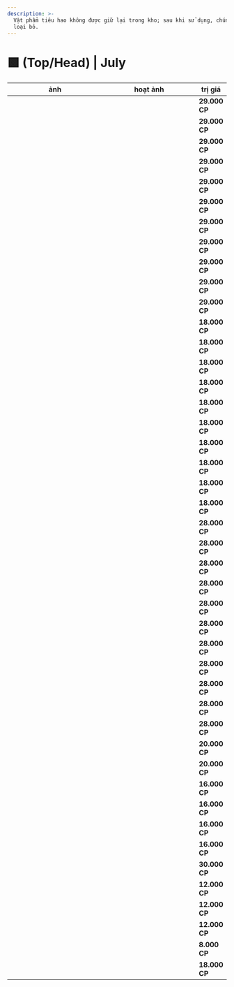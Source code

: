 ```yaml
---
description: >-
  Vật phẩm tiêu hao không được giữ lại trong kho; sau khi sử dụng, chúng sẽ bị
  loại bỏ.
---
```


# 🟩 (Top/Head) | July

<table><thead><tr><th width="255.6666259765625">ảnh</th><th width="246">hoạt ảnh</th><th>trị giá</th></tr></thead><tbody><tr><td><div><figure><img src="../../../../.gitbook/assets/image (17).png" alt=""><figcaption></figcaption></figure></div></td><td><div><figure><img src="../../../../.gitbook/assets/1.gif" alt=""><figcaption></figcaption></figure></div></td><td><strong>29.000 CP</strong></td></tr><tr><td><div><figure><img src="../../../../.gitbook/assets/image (1) (1) (1) (1).png" alt=""><figcaption></figcaption></figure></div></td><td><div><figure><img src="../../../../.gitbook/assets/2.gif" alt=""><figcaption></figcaption></figure></div></td><td><strong>29.000 CP</strong></td></tr><tr><td><div><figure><img src="../../../../.gitbook/assets/image (2) (1) (1) (1).png" alt=""><figcaption></figcaption></figure></div></td><td><div><figure><img src="../../../../.gitbook/assets/3.gif" alt=""><figcaption></figcaption></figure></div></td><td><strong>29.000 CP</strong></td></tr><tr><td><div><figure><img src="../../../../.gitbook/assets/image (3) (1).png" alt=""><figcaption></figcaption></figure></div></td><td><div><figure><img src="../../../../.gitbook/assets/4.gif" alt=""><figcaption></figcaption></figure></div></td><td><strong>29.000 CP</strong></td></tr><tr><td><div><figure><img src="../../../../.gitbook/assets/image (4) (1).png" alt=""><figcaption></figcaption></figure></div></td><td><div><figure><img src="../../../../.gitbook/assets/5.gif" alt=""><figcaption></figcaption></figure></div></td><td><strong>29.000 CP</strong></td></tr><tr><td><div><figure><img src="../../../../.gitbook/assets/image (5) (1).png" alt=""><figcaption></figcaption></figure></div></td><td><div><figure><img src="../../../../.gitbook/assets/6.gif" alt=""><figcaption></figcaption></figure></div></td><td><strong>29.000 CP</strong></td></tr><tr><td><div><figure><img src="../../../../.gitbook/assets/image (6) (1).png" alt=""><figcaption></figcaption></figure></div></td><td><div><figure><img src="../../../../.gitbook/assets/7.gif" alt=""><figcaption></figcaption></figure></div></td><td><strong>29.000 CP</strong></td></tr><tr><td><div><figure><img src="../../../../.gitbook/assets/image (7) (1).png" alt=""><figcaption></figcaption></figure></div></td><td><div><figure><img src="../../../../.gitbook/assets/8.gif" alt=""><figcaption></figcaption></figure></div></td><td><strong>29.000 CP</strong></td></tr><tr><td><div><figure><img src="../../../../.gitbook/assets/image (8) (1).png" alt=""><figcaption></figcaption></figure></div></td><td><div><figure><img src="../../../../.gitbook/assets/9.gif" alt=""><figcaption></figcaption></figure></div></td><td><strong>29.000 CP</strong></td></tr><tr><td><div><figure><img src="../../../../.gitbook/assets/image (9) (1).png" alt=""><figcaption></figcaption></figure></div></td><td><div><figure><img src="../../../../.gitbook/assets/10.gif" alt=""><figcaption></figcaption></figure></div></td><td><strong>29.000 CP</strong></td></tr><tr><td><div><figure><img src="../../../../.gitbook/assets/image (10) (1).png" alt=""><figcaption></figcaption></figure></div></td><td><div><figure><img src="../../../../.gitbook/assets/11.gif" alt=""><figcaption></figcaption></figure></div></td><td><strong>29.000 CP</strong></td></tr><tr><td><div><figure><img src="../../../../.gitbook/assets/image (11) (1).png" alt=""><figcaption></figcaption></figure></div></td><td><div><figure><img src="../../../../.gitbook/assets/12.gif" alt=""><figcaption></figcaption></figure></div></td><td><strong>18.000 CP</strong></td></tr><tr><td><div><figure><img src="../../../../.gitbook/assets/image (12) (1).png" alt=""><figcaption></figcaption></figure></div></td><td><div><figure><img src="../../../../.gitbook/assets/13.gif" alt=""><figcaption></figcaption></figure></div></td><td><strong>18.000 CP</strong></td></tr><tr><td><div><figure><img src="../../../../.gitbook/assets/image (13) (1).png" alt=""><figcaption></figcaption></figure></div></td><td><div><figure><img src="../../../../.gitbook/assets/14.gif" alt=""><figcaption></figcaption></figure></div></td><td><strong>18.000 CP</strong></td></tr><tr><td><div><figure><img src="../../../../.gitbook/assets/image (14) (1).png" alt=""><figcaption></figcaption></figure></div></td><td><div><figure><img src="../../../../.gitbook/assets/15.gif" alt=""><figcaption></figcaption></figure></div></td><td><strong>18.000 CP</strong></td></tr><tr><td><div><figure><img src="../../../../.gitbook/assets/image (15) (1).png" alt=""><figcaption></figcaption></figure></div></td><td><div><figure><img src="../../../../.gitbook/assets/16.gif" alt=""><figcaption></figcaption></figure></div></td><td><strong>18.000 CP</strong></td></tr><tr><td><div><figure><img src="../../../../.gitbook/assets/image (16) (1).png" alt=""><figcaption></figcaption></figure></div></td><td><div><figure><img src="../../../../.gitbook/assets/17.gif" alt=""><figcaption></figcaption></figure></div></td><td><strong>18.000 CP</strong></td></tr><tr><td><div><figure><img src="../../../../.gitbook/assets/image (17) (1).png" alt=""><figcaption></figcaption></figure></div></td><td><div><figure><img src="../../../../.gitbook/assets/18.gif" alt=""><figcaption></figcaption></figure></div></td><td><strong>18.000 CP</strong></td></tr><tr><td><div><figure><img src="../../../../.gitbook/assets/image (18).png" alt=""><figcaption></figcaption></figure></div></td><td><div><figure><img src="../../../../.gitbook/assets/19.gif" alt=""><figcaption></figcaption></figure></div></td><td><strong>18.000 CP</strong></td></tr><tr><td><div><figure><img src="../../../../.gitbook/assets/image (19).png" alt=""><figcaption></figcaption></figure></div></td><td><div><figure><img src="../../../../.gitbook/assets/20.gif" alt=""><figcaption></figcaption></figure></div></td><td><strong>18.000 CP</strong></td></tr><tr><td><div><figure><img src="../../../../.gitbook/assets/image (20).png" alt=""><figcaption></figcaption></figure></div></td><td><div><figure><img src="../../../../.gitbook/assets/21.gif" alt=""><figcaption></figcaption></figure></div></td><td><strong>18.000 CP</strong></td></tr><tr><td><div><figure><img src="../../../../.gitbook/assets/image (21).png" alt=""><figcaption></figcaption></figure></div></td><td><div><figure><img src="../../../../.gitbook/assets/22.gif" alt=""><figcaption></figcaption></figure></div></td><td><strong>28.000 CP</strong></td></tr><tr><td><div><figure><img src="../../../../.gitbook/assets/image (22).png" alt=""><figcaption></figcaption></figure></div></td><td><div><figure><img src="../../../../.gitbook/assets/23.gif" alt=""><figcaption></figcaption></figure></div></td><td><strong>28.000 CP</strong></td></tr><tr><td><div><figure><img src="../../../../.gitbook/assets/image (23).png" alt=""><figcaption></figcaption></figure></div></td><td><div><figure><img src="../../../../.gitbook/assets/24.gif" alt=""><figcaption></figcaption></figure></div></td><td><strong>28.000 CP</strong></td></tr><tr><td><div><figure><img src="../../../../.gitbook/assets/image (24).png" alt=""><figcaption></figcaption></figure></div></td><td><div><figure><img src="../../../../.gitbook/assets/25.gif" alt=""><figcaption></figcaption></figure></div></td><td><strong>28.000 CP</strong></td></tr><tr><td><div><figure><img src="../../../../.gitbook/assets/image (25).png" alt=""><figcaption></figcaption></figure></div></td><td><div><figure><img src="../../../../.gitbook/assets/26.gif" alt=""><figcaption></figcaption></figure></div></td><td><strong>28.000 CP</strong></td></tr><tr><td><div><figure><img src="../../../../.gitbook/assets/image (26).png" alt=""><figcaption></figcaption></figure></div></td><td><div><figure><img src="../../../../.gitbook/assets/27.gif" alt=""><figcaption></figcaption></figure></div></td><td><strong>28.000 CP</strong></td></tr><tr><td><div><figure><img src="../../../../.gitbook/assets/image (27).png" alt=""><figcaption></figcaption></figure></div></td><td><div><figure><img src="../../../../.gitbook/assets/28.gif" alt=""><figcaption></figcaption></figure></div></td><td><strong>28.000 CP</strong></td></tr><tr><td><div><figure><img src="../../../../.gitbook/assets/image (28).png" alt=""><figcaption></figcaption></figure></div></td><td><div><figure><img src="../../../../.gitbook/assets/29.gif" alt=""><figcaption></figcaption></figure></div></td><td><strong>28.000 CP</strong></td></tr><tr><td><div><figure><img src="../../../../.gitbook/assets/image (29).png" alt=""><figcaption></figcaption></figure></div></td><td><div><figure><img src="../../../../.gitbook/assets/30.gif" alt=""><figcaption></figcaption></figure></div></td><td><strong>28.000 CP</strong></td></tr><tr><td><div><figure><img src="../../../../.gitbook/assets/image (30).png" alt=""><figcaption></figcaption></figure></div></td><td><div><figure><img src="../../../../.gitbook/assets/31.gif" alt=""><figcaption></figcaption></figure></div></td><td><strong>28.000 CP</strong></td></tr><tr><td><div><figure><img src="../../../../.gitbook/assets/image (31).png" alt=""><figcaption></figcaption></figure></div></td><td><div><figure><img src="../../../../.gitbook/assets/32.gif" alt=""><figcaption></figcaption></figure></div></td><td><strong>28.000 CP</strong></td></tr><tr><td><div><figure><img src="../../../../.gitbook/assets/image (32).png" alt=""><figcaption></figcaption></figure></div></td><td><div><figure><img src="../../../../.gitbook/assets/33.gif" alt=""><figcaption></figcaption></figure></div></td><td><strong>20.000 CP</strong></td></tr><tr><td><div><figure><img src="../../../../.gitbook/assets/image (33).png" alt=""><figcaption></figcaption></figure></div></td><td><div><figure><img src="../../../../.gitbook/assets/34.gif" alt=""><figcaption></figcaption></figure></div></td><td><strong>20.000 CP</strong></td></tr><tr><td><div><figure><img src="../../../../.gitbook/assets/image (34).png" alt=""><figcaption></figcaption></figure></div></td><td><div><figure><img src="../../../../.gitbook/assets/35.gif" alt=""><figcaption></figcaption></figure></div></td><td><strong>16.000 CP</strong></td></tr><tr><td><div><figure><img src="../../../../.gitbook/assets/image (35).png" alt=""><figcaption></figcaption></figure></div></td><td><div><figure><img src="../../../../.gitbook/assets/36.gif" alt=""><figcaption></figcaption></figure></div></td><td><strong>16.000 CP</strong></td></tr><tr><td><div><figure><img src="../../../../.gitbook/assets/image (36).png" alt=""><figcaption></figcaption></figure></div></td><td><div><figure><img src="../../../../.gitbook/assets/37.gif" alt=""><figcaption></figcaption></figure></div></td><td><strong>16.000 CP</strong></td></tr><tr><td><div><figure><img src="../../../../.gitbook/assets/image (37).png" alt=""><figcaption></figcaption></figure></div></td><td><div><figure><img src="../../../../.gitbook/assets/38.gif" alt=""><figcaption></figcaption></figure></div></td><td><strong>16.000 CP</strong></td></tr><tr><td><div><figure><img src="../../../../.gitbook/assets/image (38).png" alt=""><figcaption></figcaption></figure></div></td><td><div><figure><img src="../../../../.gitbook/assets/39.gif" alt=""><figcaption></figcaption></figure></div></td><td><strong>30.000 CP</strong></td></tr><tr><td><div><figure><img src="../../../../.gitbook/assets/image (39).png" alt=""><figcaption></figcaption></figure></div></td><td><div><figure><img src="../../../../.gitbook/assets/40.gif" alt=""><figcaption></figcaption></figure></div></td><td><strong>12.000 CP</strong></td></tr><tr><td><div><figure><img src="../../../../.gitbook/assets/image (40).png" alt=""><figcaption></figcaption></figure></div></td><td><div><figure><img src="../../../../.gitbook/assets/41.gif" alt=""><figcaption></figcaption></figure></div></td><td><strong>12.000 CP</strong></td></tr><tr><td><div><figure><img src="../../../../.gitbook/assets/image (41).png" alt=""><figcaption></figcaption></figure></div></td><td><div><figure><img src="../../../../.gitbook/assets/42.gif" alt=""><figcaption></figcaption></figure></div></td><td><strong>12.000 CP</strong></td></tr><tr><td><div><figure><img src="../../../../.gitbook/assets/image (42).png" alt=""><figcaption></figcaption></figure></div></td><td><div><figure><img src="../../../../.gitbook/assets/43.gif" alt=""><figcaption></figcaption></figure></div></td><td><strong>8.000 CP</strong></td></tr><tr><td><div><figure><img src="../../../../.gitbook/assets/image (43).png" alt=""><figcaption></figcaption></figure></div></td><td><div><figure><img src="../../../../.gitbook/assets/44.gif" alt=""><figcaption></figcaption></figure></div></td><td><strong>18.000 CP</strong></td></tr></tbody></table>
